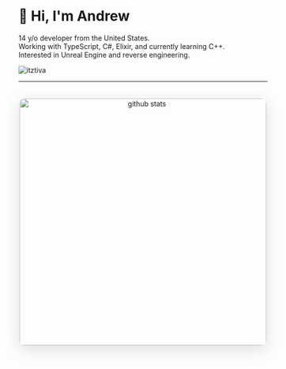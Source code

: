 # 👋 Hi, I'm Andrew

14 y/o developer from the United States.  
Working with TypeScript, C#, Elixir, and currently learning C++.  
Interested in Unreal Engine and reverse engineering.

<p align="left">
    <img src="https://komarev.com/ghpvc/?username=andr1ww&label=Profile%20views&color=0e75b6&style=flat" alt="itztiva" />
</p>

---

<div align="center">
    <img 
        src="https://github-readme-stats.vercel.app/api?username=andr1ww&show_icons=true&theme=dark&hide_border=true&bg_color=0D1117&icon_color=58A6FF&rank_icon=github&title_color=58A6FF" 
        width="500px" 
        alt="github stats"
        style="border-radius: 10px; margin: 20px 0; box-shadow: 0 8px 30px rgba(0, 0, 0, 0.12);"
    >
</div>
